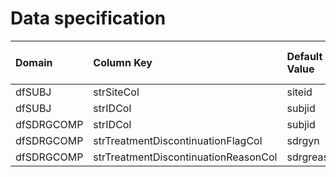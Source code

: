 # Data specification

|**Domain** |**Column Key**                       |**Default Value** |**Required?** |**Accept NA/Empty Values?** |**Require Unique Values?** |
|:----------|:------------------------------------|:-----------------|:-------------|:---------------------------|:--------------------------|
|dfSUBJ     |strSiteCol                           |siteid            |TRUE          |FALSE                       |FALSE                      |
|dfSUBJ     |strIDCol                             |subjid            |TRUE          |FALSE                       |TRUE                       |
|dfSDRGCOMP |strIDCol                             |subjid            |TRUE          |FALSE                       |FALSE                      |
|dfSDRGCOMP |strTreatmentDiscontinuationFlagCol   |sdrgyn            |TRUE          |TRUE                        |FALSE                      |
|dfSDRGCOMP |strTreatmentDiscontinuationReasonCol |sdrgreas          |TRUE          |TRUE                        |FALSE                      |
